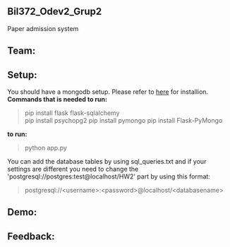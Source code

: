## Bil372_Odev2_Grup2

Paper admission system

## Team:


## Setup:
You should have a mongodb setup. Please refer to [here](https://docs.mongodb.com/manual/tutorial/) for installion.
<br />
**Commands that is needed to run:**   
   > pip install flask flask-sqlalchemy  
   > pip install psychopg2
   > pip install pymongo
   > pip install Flask-PyMongo
   
   
 **to run:**    
   > python app.py 
   
    
 You can add the database tables by using sql_queries.txt and if your settings  are different you need to change the 'postgresql://postgres:test@localhost/HW2' part by using this format: 
 
 >postgresql://\<username\>:\<password\>@localhost/\<databasename\>  
 

## Demo:


## Feedback:
